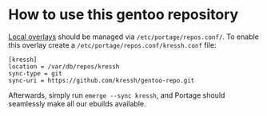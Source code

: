 # How to use this gentoo repository

[Local overlays](https://wiki.gentoo.org/wiki/Overlay/Local_overlay) should be managed via `/etc/portage/repos.conf/`.
To enable this overlay create a `/etc/portage/repos.conf/kressh.conf` file:

```
[kressh]
location = /var/db/repos/kressh
sync-type = git
sync-uri = https://github.com/kressh/gentoo-repo.git
```

Afterwards, simply run `emerge --sync kressh`, and Portage should seamlessly make all our ebuilds available.
